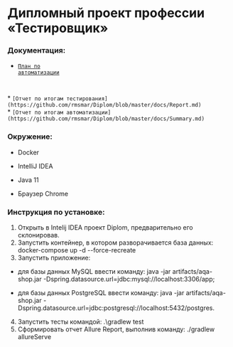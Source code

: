 # Дипломный проект профессии «Тестировщик»

### Документация:

* <code>[План по автоматизации](https://github.com/rmsmar/Diplom/blob/master/docs/Plan.md)
</code>  
* <code>[Отчет по итогам тестирования](https://github.com/rmsmar/Diplom/blob/master/docs/Report.md)
</code>
* <code>[Отчет по итогам автоматизации](https://github.com/rmsmar/Diplom/blob/master/docs/Summary.md)
</code>

### Окружение:

- Docker

- IntelliJ IDEA

- Java 11

- Браузер Chrome

### Инструкция по установке:

1. Открыть в Intelij IDEA проект Diplom, предварительно его склонировав.
2. Запустить контейнер, в котором разворачивается база данных:  docker-compose up -d --force-recreate
3. Запустить приложение:
- для базы данных MySQL ввести команду: java -jar artifacts/aqa-shop.jar -Dspring.datasource.url=jdbc:mysql://localhost:3306/app;


- для базы данных PostgreSQL ввести команду: java -jar artifacts/aqa-shop.jar -Dspring.datasource.url=jdbc:postgresql://localhost:5432/postgres.
4. Запустить тесты командой: .\gradlew test
5. Сформировать отчет Allure Report, выполнив команду:
   ./gradlew allureServe